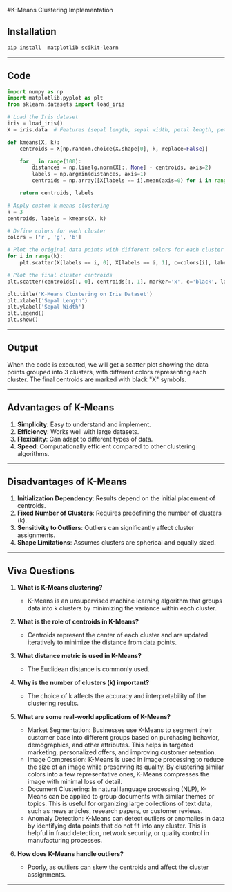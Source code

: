 #K-Means Clustering Implementation

## Installation
```bash
pip install  matplotlib scikit-learn
```

---

## Code
```python
import numpy as np
import matplotlib.pyplot as plt
from sklearn.datasets import load_iris

# Load the Iris dataset
iris = load_iris()
X = iris.data  # Features (sepal length, sepal width, petal length, petal width)

def kmeans(X, k):
    centroids = X[np.random.choice(X.shape[0], k, replace=False)]

    for _ in range(100):
        distances = np.linalg.norm(X[:, None] - centroids, axis=2)
        labels = np.argmin(distances, axis=1)
        centroids = np.array([X[labels == i].mean(axis=0) for i in range(k)])

    return centroids, labels

# Apply custom k-means clustering
k = 3
centroids, labels = kmeans(X, k)

# Define colors for each cluster
colors = ['r', 'g', 'b']

# Plot the original data points with different colors for each cluster
for i in range(k):
    plt.scatter(X[labels == i, 0], X[labels == i, 1], c=colors[i], label=f'Cluster {i+1}')

# Plot the final cluster centroids
plt.scatter(centroids[:, 0], centroids[:, 1], marker='x', c='black', label='Centroids')

plt.title('K-Means Clustering on Iris Dataset')
plt.xlabel('Sepal Length')
plt.ylabel('Sepal Width')
plt.legend()
plt.show()
```

---

## Output
When the code is executed, we will get a scatter plot showing the data points grouped into 3 clusters, with different colors representing each cluster. The final centroids are marked with black "X" symbols.

---

## Advantages of K-Means
1. **Simplicity**: Easy to understand and implement.
2. **Efficiency**: Works well with large datasets.
3. **Flexibility**: Can adapt to different types of data.
4. **Speed**: Computationally efficient compared to other clustering algorithms.

---

## Disadvantages of K-Means
1. **Initialization Dependency**: Results depend on the initial placement of centroids.
2. **Fixed Number of Clusters**: Requires predefining the number of clusters (k).
3. **Sensitivity to Outliers**: Outliers can significantly affect cluster assignments.
4. **Shape Limitations**: Assumes clusters are spherical and equally sized.

---

## Viva Questions
1. **What is K-Means clustering?**
   - K-Means is an unsupervised machine learning algorithm that groups data into k clusters by minimizing the variance within each cluster.

2. **What is the role of centroids in K-Means?**
   - Centroids represent the center of each cluster and are updated iteratively to minimize the distance from data points.

3. **What distance metric is used in K-Means?**
   - The Euclidean distance is commonly used.

4. **Why is the number of clusters (k) important?**
   - The choice of k affects the accuracy and interpretability of the clustering results.

5. **What are some real-world applications of K-Means?**
   - Market Segmentation: Businesses use K-Means to segment their customer base into different groups based on purchasing behavior, demographics, and other attributes. This helps in targeted marketing, personalized offers, and improving customer retention.
   - Image Compression: K-Means is used in image processing to reduce the size of an image while preserving its quality. By clustering similar colors into a few representative ones, K-Means compresses the image with minimal loss of detail.
   - Document Clustering: In natural language processing (NLP), K-Means can be applied to group documents with similar themes or topics. This is useful for organizing large collections of text data, such as news articles, research papers, or customer reviews.
   - Anomaly Detection: K-Means can detect outliers or anomalies in data by identifying data points that do not fit into any cluster. This is helpful in fraud detection, network security, or quality control in manufacturing processes.

6. **How does K-Means handle outliers?**
   - Poorly, as outliers can skew the centroids and affect the cluster assignments.


---

